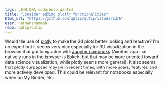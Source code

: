 ```yaml
---
tags: ,ENH,Q&A,code,help-wanted
title: "Consider adding plotly functionalities"
html_url: "https://github.com/qutip/qutip/issues/1276"
user: nathanshammah
repo: qutip/qutip
---
```


Would the use of [plotly](https://plotly.com/) to make the 3d plots better looking and reactive? I'm no expert but it seems very nice especially for 3D visualization in the browser that got integration with [Jupyter notebooks](https://github.com/plotly/plotly.py) (Another app that natively runs in the browser is Bokeh, but that may be more oriented toward data science visualization, while plotly seems more general).  It also seems that plotly surpassed [mayavi](https://docs.enthought.com/mayavi/mayavi/) in recent times, with more users, features and more actively developed. This could be relevant for notebooks especially when on My Binder, etc. 